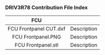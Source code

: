 ### DRIV3R78 Contribution File Index

| FCU | |
| :---: | :---: |
| FCU Frontpanel CUT.dxf | Description |
| FCU Frontpanel.PNG | Description |
| FCU Frontpanel.stl | Description |
